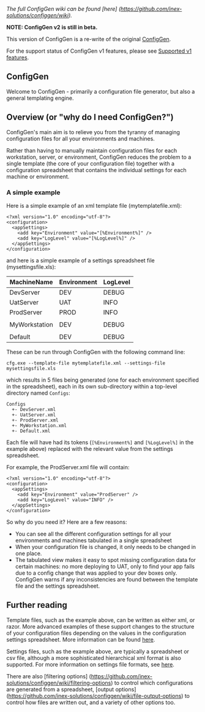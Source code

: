 _The full ConfigGen wiki can be found [here] (https://github.com/inex-solutions/configgen/wiki)._

**NOTE: ConfigGen v2 is still in beta.**

This version of ConfigGen is a re-write of the original [ConfigGen](https://configgen.codeplex.com/).

For the support status of ConfigGen v1 features, please see [Supported v1 features](https://github.com/inex-solutions/configgen/wiki/configgen-v1-compatibility).

## ConfigGen

Welcome to ConfigGen - primarily a configuration file generator, but also a general templating engine.

## Overview (or "why do I need ConfigGen?")

ConfigGen's main aim is to relieve you from the tyranny of managing configuration files for all your environments and machines.

Rather than having to manually maintain configuration files for each workstation, server, or environment, ConfigGen reduces the problem to a single template (the core of your configuration file) together with a configuration spreadsheet that contains the individual settings for each machine or environment.

### A simple example

Here is a simple example of an xml template file (mytemplatefile.xml):

    <?xml version="1.0" encoding="utf-8"?>
    <configuration>
      <appSettings>
        <add key="Environment" value="[%Environment%]" />
        <add key="LogLevel" value="[%LogLevel%]" />
      </appSettings>
    </configuration>

and here is a simple example of a settings spreadsheet file (mysettingsfile.xls):

| MachineName   | Environment | LogLevel |
| ---           | ---         | ---      |
| DevServer     | DEV         | DEBUG    |
| UatServer     | UAT         | INFO     |
| ProdServer    | PROD        | INFO     |
| | |
| MyWorkstation | DEV         | DEBUG    |
| | |
| Default       | DEV         | DEBUG    |

These can be run through ConfigGen with the following command line:

    cfg.exe --template-file mytemplatefile.xml --settings-file mysettingsfile.xls

which results in 5 files being generated (one for each environment specified in the spreadsheet), each in its own sub-directory within a top-level directory named `Configs`:

    Configs
      +- DevServer.xml
      +- UatServer.xml
      +- ProdServer.xml
      +- MyWorkstation.xml
      +- Default.xml

Each file will have had its tokens (`[%Environment%]` and `[%LogLevel%]` in the example above) replaced with the relevant value from the settings spreadsheet.

For example, the ProdServer.xml file will contain:

    <?xml version="1.0" encoding="utf-8"?>
    <configuration>
      <appSettings>
        <add key="Environment" value="ProdServer" />
        <add key="LogLevel" value="INFO" />
      </appSettings>
    </configuration>

So why do you need it? Here are a few reasons:

* You can see all the different configuration settings for all your environments and machines tabulated in a single spreadsheet
* When your configuration file is changed, it only needs to be changed in one place.
* The tabulated view makes it easy to spot missing configuration data for certain machines: no more deploying to UAT, only to find your app fails due to a config change that was applied to your dev boxes only.
ConfigGen warns if any inconsistencies are found between the template file and the settings spreadsheet.

## Further reading
Template files, such as the example above, can be written as either xml, or razor.
More advanced examples of these support changes to the structure of your configuration files depending on the values in the configuration settings spreadsheet.
More information can be found [here](https://github.com/inex-solutions/configgen/wiki/template-files).

Settings files, such as the example above, are typically a spreadsheet or csv file, although a more sophisticated hierarchical xml format is also supported.
For more information on settings file formats, see [here](https://github.com/inex-solutions/configgen/wiki/settings-files).

There are also [filtering options] (https://github.com/inex-solutions/configgen/wiki/filtering-options) to control which configurations are generated from a spreadsheet, [output options] (https://github.com/inex-solutions/configgen/wiki/file-output-options) to control how files are written out, and a variety of other options too.
